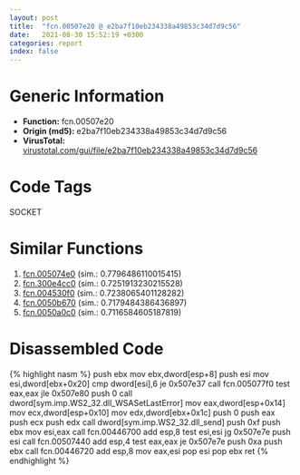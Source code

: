```yaml
---
layout: post
title:  "fcn.00507e20 @ e2ba7f10eb234338a49853c34d7d9c56"
date:   2021-08-30 15:52:19 +0300
categories: report
index: false
---
```


# Generic Information
- **Function:** fcn.00507e20
- **Origin (md5):** e2ba7f10eb234338a49853c34d7d9c56
- **VirusTotal:** [virustotal.com/gui/file/e2ba7f10eb234338a49853c34d7d9c56][virustotal_ref]

# Code Tags
<span class="tag" id="SOCKET">SOCKET</span>


# Similar Functions

1. [fcn.005074e0][similar_1_ref] (sim.: 0.7796486110015415)
2. [fcn.300e4cc0][similar_2_ref] (sim.: 0.7251913230215528)
3. [fcn.004530f0][similar_3_ref] (sim.: 0.7238065401128282)
4. [fcn.0050b670][similar_4_ref] (sim.: 0.7179484386436897)
5. [fcn.0050a0c0][similar_5_ref] (sim.: 0.7116584605187819)


# Disassembled Code

{% highlight nasm %}
push ebx
mov ebx,dword[esp+8]
push esi
mov esi,dword[ebx+0x20]
cmp dword[esi],6
je 0x507e37
call fcn.005077f0
test eax,eax
jle 0x507e80
push 0
call dword[sym.imp.WS2_32.dll_WSASetLastError]
mov eax,dword[esp+0x14]
mov ecx,dword[esp+0x10]
mov edx,dword[ebx+0x1c]
push 0
push eax
push ecx
push edx
call dword[sym.imp.WS2_32.dll_send]
push 0xf
push ebx
mov esi,eax
call fcn.00446700
add esp,8
test esi,esi
jg 0x507e7e
push esi
call fcn.00507440
add esp,4
test eax,eax
je 0x507e7e
push 0xa
push ebx
call fcn.00446720
add esp,8
mov eax,esi
pop esi
pop ebx
ret 
{% endhighlight %}


[similar_1_ref]: /report/fcn.005074e0@e2ba7f10eb234338a49853c34d7d9c56
[similar_2_ref]: /report/fcn.300e4cc0@0a3653d3e8fb1320d70b4e1441359302
[similar_3_ref]: /report/fcn.004530f0@289859175c221b107317af7727d26c17
[similar_4_ref]: /report/fcn.0050b670@17d73cbafe6dd96dd6f2291fab06fbb5
[similar_5_ref]: /report/fcn.0050a0c0@e2ba7f10eb234338a49853c34d7d9c56
[virustotal_ref]: https://www.virustotal.com/gui/file/e2ba7f10eb234338a49853c34d7d9c56